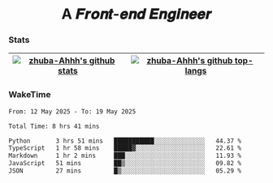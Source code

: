 <h1 align="center">A 𝑭𝒓𝒐𝒏𝒕-𝒆𝒏𝒅 𝑬𝒏𝒈𝒊𝒏𝒆𝒆𝒓</h1>

### Stats

| <a href="https://github.com/zhuba-Ahhh"><img align="center" src="https://github-readme-stats.vercel.app/api?username=zhuba-Ahhh&hide_title=true&hide_border=true&show_icons=trueline_height=21&text_color=000&icon_color=000&bg_color=0,ea6161,ffc64d,fffc4d,52fa5a&theme=graywhite" alt="zhuba-Ahhh's github stats" /> </a> | <a href="https://github.com/zhuba-Ahhh"><img align="center" src="https://github-readme-stats.vercel.app/api/top-langs/?username=zhuba-Ahhh&hide_title=true&hide_border=true&layout=compact&hide_border=true&show_icons=trueline_height=40&text_color=000&icon_color=000&bg_color=0,ea6161,ffc64d,fffc4d,52fa5a&theme=graywhite&langs_count=6" alt="zhuba-Ahhh's github top-langs"/> </a> |
| ------------- | ------------- |

### WakeTime

<!--START_SECTION:waka-->

```txt
From: 12 May 2025 - To: 19 May 2025

Total Time: 8 hrs 41 mins

Python       3 hrs 51 mins   ███████████░░░░░░░░░░░░░░   44.37 %
TypeScript   1 hr 58 mins    █████▓░░░░░░░░░░░░░░░░░░░   22.61 %
Markdown     1 hr 2 mins     ███░░░░░░░░░░░░░░░░░░░░░░   11.93 %
JavaScript   51 mins         ██▒░░░░░░░░░░░░░░░░░░░░░░   09.82 %
JSON         27 mins         █▒░░░░░░░░░░░░░░░░░░░░░░░   05.29 %
```

<!--END_SECTION:waka-->

